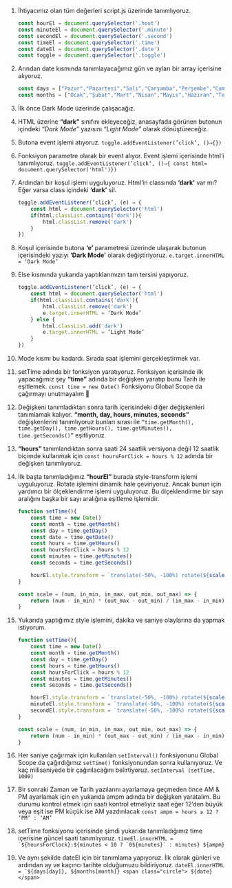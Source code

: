 1. İhtiyacımız olan tüm değerleri script.js üzerinde tanımlıyoruz.
    
    ```jsx
    const hourEl = document.querySelector('.hout')
    const minuteEl = document.querySelector('.minute')
    const secondEl = document.querySelector('.second')
    const timeEl = document.querySelector('.time')
    const dateEl = document.querySelector('.date')
    const toggle = document.querySelector('.toggle')
    ```
    
2. Arından date kısmında tanımlayacağımız gün ve ayları bir array içerisine alıyoruz.
    
    ```jsx
    const days = ["Pazar","Pazartesi","Salı","Çarşamba","Perşembe","Cuma","Cumartesi"];
    const months = ["Ocak","Şubat","Mart","Nisan","Mayıs","Haziran","Temmuz","Ağustos","Eylül","Ekim","Kasım","Aralık"]
    ```
    
3. İlk önce Dark Mode üzerinde çalışacağız.
4. HTML üzerine **“dark”** sınıfını ekleyeceğiz, anasayfada görünen butonun içindeki *“Dark Mode”* yazısını *“Light Mode”* olarak dönüştüreceğiz.
5. Butona event işlemi atıyoruz. `toggle.addEventListener(’click’, ()⇒{})`
6. Fonksiyon parametre olarak bir event alıyor. Event işlemi içerisinde html’i tanımlıyoruz.  `toggle.addEventListener(’click’, ()⇒{ const html= document.querySelector('html')})`
7. Ardından bir koşul işlemi uyguluyoruz. Html’in classında **‘dark’** var mı? Eğer varsa class içindeki **‘dark’** sil.
    
    ```jsx
    toggle.addEventListener(’click’, (e) ⇒ {
    	const html = document.querySelector('html')
    	if(html.classList.contains('dark')){
    		html.classList.remove('dark')
    	}
    })
    ```
    
8. Koşul içerisinde butona **‘e’** parametresi üzerinde ulaşarak butonun içerisindeki yazıyı **‘Dark Mode’** olarak değiştiriyoruz. `e.target.innerHTML = ‘Dark Mode’`
9. Else kısmında yukarıda yaptıklarımızın tam tersini yapıyoruz.
    
    ```jsx
    toggle.addEventListener(’click’, (e) ⇒ {
    	const html = document.querySelector('html')
    	if(html.classList.contains('dark'){
    		html.classList.remove('dark')
    		e.target.innerHTML = ‘Dark Mode’
    	} else {
    		html.classList.add('dark')
    		e.target.innerHTML = ‘Light Mode’
    	}
    })
    ```
    
10. Mode kısmı bu kadardı. Sırada saat işlemini gerçekleştirmek var.
11. setTime adında bir fonksiyon yaratıyoruz. Fonksiyon içerisinde ilk yapacağımız şey **“time”** adında bir değişken yaratıp bunu Tarih ile eşitlemek. `const time = new Date()` Fonksiyonu Global Scope da çağırmayı unutmayalım 🙂
12. Değişkeni tanımladıktan sonra tarih içerisindeki diğer değişkenleri tanımlamak kalıyor. **“month, day, hours, minutes, seconds”** değişkenlerini tanımlıyoruz bunları sırası ile `“time.getMonth(), time.getDay(), time.getHours(), time.getMinutes(), time.getSeconds()”` eşitliyoruz. 
13. **“hours”** tanımlandıktan sonra saati 24 saatlik versiyona değil 12 saatlik biçimde kullanmak için `const hoursForClick = hours % 12` adında bir değişken tanımlıyoruz.
14. İlk başta tanımladığımız **“hourEl”** burada style-transform işlemi uyguluyoruz. Rotate işlemini dinamik hale çeviriyoruz. Ancak bunun için yardımcı bir ölçeklendirme işlemi uyguluyoruz. Bu ölçeklendirme bir sayı aralığını başka bir sayı aralığına eşitleme işlemidir.
    
    ```jsx
    function setTime(){
    	const time = new Date()
    	const month = time.getMonth()
    	const day = time.getDay() 
    	const date = time.getDate() 
    	const hours = time.getHours()
    	const hoursForClick = hours % 12
    	const minutes = time.getMinutes()
    	const seconds = time.getSeconds()
    
    	hourEl.style.transform = `translate(-50%, -100%) rotate(${scale(hoursForClock, 0, 11, 0, 360)}deg)`
    }
    
    const scale = (num, in_min, in_max, out_min, out_max) => {
    	return (num - in_min) * (out_max - out_min) / (in_max - in_min) + out_min;
    }
    ```
    
15. Yukarıda yaptığımız style işlemini, dakika ve saniye olaylarına da yapmak istiyorum.
    
    ```jsx
    function setTime(){
    	const time = new Date()
    	const month = time.getMonth()
    	const day = time.getDay() 
    	const hours = time.getHours()
    	const hoursForClick = hours % 12
    	const minutes = time.getMinutes()
    	const seconds = time.getSeconds()
    
    	hourEl.style.transform = `translate(-50%, -100%) rotate(${scale(hoursForClock, 0, 11, 0, 360)}deg)`
    	minuteEl.style.transform = `translate(-50%, -100%) rotate(${scale(minutes, 0, 59, 0, 360)}deg)`
    	secondEl.style.transform = `translate(-50%, -100%) rotate(${scale(seconds, 0, 59, 0, 360)}deg)`
    }
    
    const scale = (num, in_min, in_max, out_min, out_max) => {
    	return (num - in_min) * (out_max - out_min) / (in_max - in_min) + out_min;
    }
    ```
    
16. Her saniye çağırmak için kullanılan `setInterval()` fonksiyonunu Global Scope da çağırdığımız `setTime()` fonksiyonundan sonra kullanıyoruz. Ve kaç milisaniyede bir çağırılacağını belirtiyoruz. `setInterval (setTime, 1000)`
17. Bir sonraki Zaman ve Tarih yazılarını ayarlamaya geçmeden önce AM & PM ayarlamak için en yukarıda ampm adında bir değişken yaratalım. Bu durumu kontrol etmek için saati kontrol etmeliyiz saat eğer 12’den büyük veya eşit ise PM küçük ise AM yazdırılacak `const ampm = hours ≥ 12 ? ‘PM’ : ‘AM’`
18. setTime fonksiyonu içerisinde şimdi yukarıda tanımladığımız time içerisine güncel saati tanımlıyoruz. ``timeEl.innerHTML = `${hoursForClock}:${minutes < 10 ? `0${minutes}` : minutes} ${ampm}`` 
19. Ve aynı şekilde dateEl için bir tanımlama yapıyoruz. İlk olarak günleri ve ardından ay ve kaçıncı tarihte olduğumuzu bildiriyoruz. ``dateEl.innerHTML = `${days[day]}, ${months[month]} <span class="circle"> ${date} </span>``
